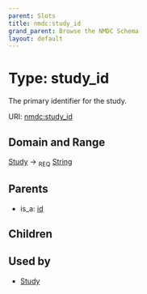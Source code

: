 ```yaml
---
parent: Slots
title: nmdc:study_id
grand_parent: Browse the NMDC Schema
layout: default
---
```


# Type: study_id


The primary identifier for the study.

URI: [nmdc:study_id](https://microbiomedata/meta/study_id)

## Domain and Range

[Study](Study.md) ->  <sub>REQ</sub> [String](types/String.md)

## Parents

 *  is_a: [id](id.md)

## Children


## Used by

 * [Study](Study.md)
